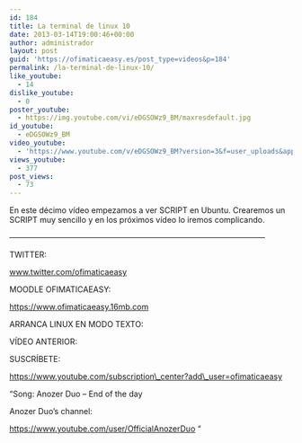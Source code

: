 ```yaml
---
id: 184
title: La terminal de linux 10
date: 2013-03-14T19:00:46+00:00
author: administrador
layout: post
guid: 'https://ofimaticaeasy.es/post_type=videos&p=184'
permalink: /la-terminal-de-linux-10/
like_youtube:
  - 14
dislike_youtube:
  - 0
poster_youtube:
  - https://img.youtube.com/vi/eDGSOWz9_BM/maxresdefault.jpg
id_youtube:
  - eDGSOWz9_BM
video_youtube:
  - 'https://www.youtube.com/v/eDGSOWz9_BM?version=3&f=user_uploads&app=youtube_gdata'
views_youtube:
  - 377
post_views:
  - 73
---
```

En este décimo vídeo empezamos a ver SCRIPT en Ubuntu. Crearemos un SCRIPT muy sencillo y en los próximos vídeo lo iremos complicando.

&#8212;&#8212;&#8212;&#8212;&#8212;&#8212;&#8212;&#8212;&#8212;&#8212;&#8212;&#8212;&#8212;&#8212;&#8212;&#8212;&#8212;&#8212;&#8212;&#8212;&#8212;&#8212;&#8212;&#8212;&#8212;&#8212;&#8212;&#8212;&#8212;&#8212;&#8212;&#8212;&#8211;

TWITTER:
  
www.twitter.com/ofimaticaeasy

MOODLE OFIMATICAEASY:

https://www.ofimaticaeasy.16mb.com

ARRANCA LINUX EN MODO TEXTO:



VÍDEO ANTERIOR:



SUSCRÍBETE:

https://www.youtube.com/subscription\_center?add\_user=ofimaticaeasy

&#8220;Song: Anozer Duo &#8211; End of the day
  
Anozer Duo&#8217;s channel:
  
https://www.youtube.com/user/OfficialAnozerDuo &#8220;